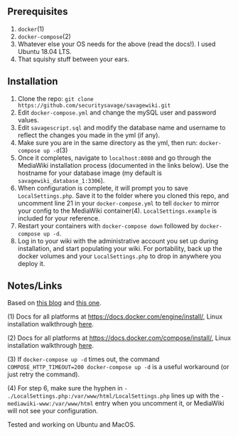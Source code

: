 ## Prerequisites
1. ```docker```(1)
2. ```docker-compose```(2)
3. Whatever else your OS needs for the above (read the docs!). I used Ubuntu 18.04 LTS.
4. That squishy stuff between your ears.

## Installation

1. Clone the repo: ```git clone https://github.com/securitysavage/savagewiki.git```
2. Edit ```docker-compose.yml``` and change the mySQL user and password values.
3. Edit ```savagescript.sql``` and modify the database name and username to reflect the changes you made in the yml (if any).
4. Make sure you are in the same directory as the yml, then run: ```docker-compose up -d```(3)
5. Once it completes, navigate to ```localhost:8080``` and go through the MediaWiki installation process (documented in the links below). Use the hostname for your database image (my default is ```savagewiki_database_1:3306```).
6. When configuration is complete, it will prompt you to save ```LocalSettings.php```. Save it to the folder where you cloned this repo, and uncomment line 21 in your ```docker-compose.yml``` to tell ```docker``` to mirror your config to the MediaWiki container(4). ```LocalSettings.example``` is included for your reference.
7. Restart your containers with ```docker-compose down``` followed by ```docker-compose up -d```.
8. Log in to your wiki with the administrative account you set up during installation, and start populating your wiki. For portability, back up the docker volumes and your ```LocalSettings.php``` to drop in anywhere you deploy it.

## Notes/Links

Based on [this blog](https://kalifornia909.info/post/media-wiki-docker/) and [this one](https://peppe8o.com/personal-mediawiki-with-raspberry-pi-and-docker/).

(1) Docs for all platforms at https://docs.docker.com/engine/install/, Linux installation walkthrough [here](https://davidbarszczak.com/index.php/2020/03/02/install-docker-on-ubuntu-18-04/).

(2) Docs for all platforms at https://docs.docker.com/compose/install/, Linux installation walkthrough [here](https://davidbarszczak.com/index.php/2020/03/03/install-docker-compose-on-ubuntu-18-04/).

(3) If ```docker-compose up -d``` times out, the command ```COMPOSE_HTTP_TIMEOUT=200 docker-compose up -d``` is a useful workaround (or just retry the command).

(4) For step 6, make sure the hyphen in ```- ./LocalSettings.php:/var/www/html/LocalSettings.php``` lines up with the ```- mediawiki-www:/var/www/html``` entry when you uncomment it, or MediaWiki will not see your configuration.

Tested and working on Ubuntu and MacOS.
